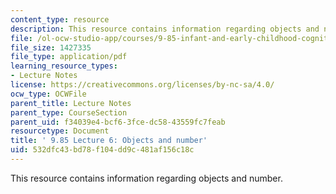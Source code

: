 ```yaml
---
content_type: resource
description: This resource contains information regarding objects and number.
file: /ol-ocw-studio-app/courses/9-85-infant-and-early-childhood-cognition-fall-2012/532dfc43bd78f104dd9c481af156c18c_MIT9_85F12_lec6_objects.pdf
file_size: 1427335
file_type: application/pdf
learning_resource_types:
- Lecture Notes
license: https://creativecommons.org/licenses/by-nc-sa/4.0/
ocw_type: OCWFile
parent_title: Lecture Notes
parent_type: CourseSection
parent_uid: f34039e4-bcf6-3fce-dc58-43559fc7feab
resourcetype: Document
title: ' 9.85 Lecture 6: Objects and number'
uid: 532dfc43-bd78-f104-dd9c-481af156c18c
---
```

This resource contains information regarding objects and number.